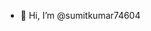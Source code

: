 - 👋 Hi, I’m @sumitkumar74604
<!DOCTYPE html>
<html lang="en">

<head>
    <meta charset="UTF-8">
    <meta name="viewport" content="width=device-width, initial-scale=1.0">
    <title>Sumit Kumar - Portfolio</title>
    <style>
        /* Reset default browser styles */
        * {
            margin: 0;
            padding: 0;
            box-sizing: border-box;
        }

        body {
            font-family: Arial, sans-serif;
            line-height: 1.6;
            background-color: #f4f4f4;
            color: #333;
        }

        .container {
            max-width: 960px;
            margin: 0 auto;
            padding: 20px;
        }

        header {
            background-color: #333;
            color: #fff;
            padding: 10px 0;
            text-align: center;
        }

        header h1 {
            font-size: 2.5em;
            margin-bottom: 5px;
        }

        header p {
            font-size: 1.2em;
            margin-bottom: 20px;
        }

        nav ul {
            list-style-type: none;
            margin-top: 20px;
        }

        nav ul li {
            display: inline;
            margin-right: 20px;
        }

        nav ul li a {
            color: #fff;
            text-decoration: none;
            font-size: 1.1em;
        }

        nav ul li a:hover {
            text-decoration: underline;
        }

        section {
            padding: 40px 0;
        }

        section h2 {
            font-size: 2em;
            margin-bottom: 20px;
        }

        section article {
            margin-bottom: 20px;
        }

        section article h3 {
            font-size: 1.5em;
            margin-bottom: 10px;
        }

        footer {
            background-color: #333;
            color: #fff;
            text-align: center;
            padding: 10px 0;
            position: fixed;
            width: 100%;
            bottom: 0;
        }
    </style>
</head>

<body>
    <header>
        <div class="container">
            <h1>Sumit Kumar</h1>
            <p>DevOps Engineer</p>
            <nav>
                <ul>
                    <li><a href="#about">About</a></li>
                    <li><a href="#experience">Experience</a></li>
                    <li><a href="#skills">Skills</a></li>
                    <li><a href="#projects">Projects</a></li>
                    <li><a href="#contact">Contact</a></li>
                </ul>
            </nav>
        </div>
    </header>

    <section id="about">
        <div class="container">
            <h2>About Me</h2>
            <p>Seeking to build a career in a reputed company within a high-tech environment, surrounded by dedicated
                and committed individuals. I aim to leverage this environment to explore and develop my skills,
                unlocking my full potential.</p>
            <p>More than 1 year of experience in IT focusing on Planning, Implementation, Design, Python Django
                Development, Architecture, Administration, and Troubleshooting. Experienced in DevOps, AWS, Microsoft
                Azure, Docker, Kubernetes, Jenkins, Git, Chef, and Cloud Computing.</p>
        </div>
    </section>

    <section id="experience">
        <div class="container">
            <h2>Experience</h2>
            <article>
                <h3>DevOps Engineer</h3>
                <p><strong>Nenosystems Consulting Service Pvt Ltd.</strong><br>
                    May 2024 - Present<br>
                    Indore, M.P, India<br>
                    Responsible for deploying, managing, and monitoring infrastructure, optimizing development pipelines
                    using technologies such as AWS, Docker, Kubernetes, Jenkins, and more.</p>
            </article>
            <article>
                <h3>DevOps Engineer Trainee</h3>
                <p><strong>EmbeddedVisions Technologies</strong><br>
                    April 2023 - March 2024<br>
                    Indore, M.P, India<br>
                    Focused on CI/CD pipelines, infrastructure automation, and cloud technologies to develop skills in
                    DevOps practices.</p>
            </article>
        </div>
    </section>

    <section id="skills">
        <div class="container">
            <h2>Skills</h2>
            <ul>
                <li>HTML | CSS</li>
                <li>C | C++ | Python</li>
                <li>Django Framework</li>
                <li>MySQL | RDS</li>
                <li>AWS | Microsoft Azure | Docker | Kubernetes | Jenkins | Git | Chef</li>
            </ul>
        </div>
    </section>

    <section id="projects">
        <div class="container">
            <h2>Projects</h2>
            <article>
                <h3>User Management System</h3>
                <p>A web-based application for streamlined administration of user accounts, deployed using Docker and
                    Kubernetes on AWS.</p>
            </article>
            <article>
                <h3>Hospital Management</h3>
                <p>A comprehensive solution to automate administrative and clinical operations in healthcare facilities,
                    deployed using AWS EC2 and EKS.</p>
            </article>
            <article>
                <h3>Reddit Clone</h3>
                <p>A social media platform replica deployed with Kubernetes for high availability and scalability using
                    AWS EKS.</p>
            </article>
        </div>
    </section>

    <section id="contact">
        <div class="container">
            <h2>Contact</h2>
            <p>Sumit Kumar<br>
                <a href="https://www.linkedin.com/in/s-kumar-7773a3264">LinkedIn</a>
            </p>
        </div>
    </section>
    <footer>
        <div class="container">
            <p>&copy; 2024 Sumit Kumar. All rights reserved.</p>
        </div>
    </footer>
